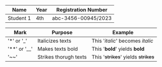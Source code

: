 |**Name**  |**Year**|**Registration Number**|
|----------|--------|-----------------------|
|Student 1 | 4th    |abc-3456-00945/2023    |


|**Mark**    |**Purpose**          |Example                              |
|------------|---------------------|-------------------------------------|
|'*' or '_'  |Italicizes texts     |This '*italic*' becomes *italic*     |
|'**' or '__'|Makes texts bold     |This '**bold**' yields **bold**      |
|'~~'        |Strikes thorugh texts|This '~~strikes~~' yields ~~strikes~~|

